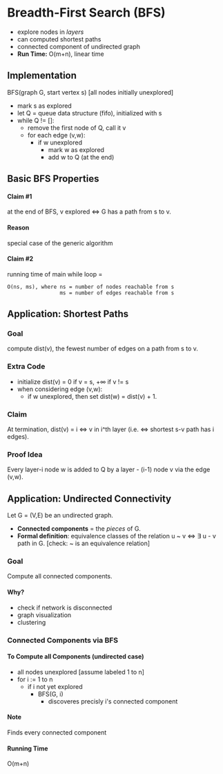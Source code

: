 # Breadth-First Search (BFS)

   * explore nodes in _layers_
   * can computed shortest paths
   * connected component of undirected graph
   * **Run Time:** O(m+n), linear time

## Implementation

BFS(graph G, start vertex s) [all nodes initially unexplored]

  * mark s as explored
  * let Q = queue data structure (fifo), initialized with s
  * while Q != []:
    * remove the first node of Q, call it v
    * for each edge (v,w):
      * if w unexplored
        * mark w as explored
        * add w to Q (at the end)

## Basic BFS Properties

#### Claim #1

at the end of BFS, v explored <=> G has a path from s to v.

#### Reason

special case of the generic algorithm

#### Claim #2

running time of main while loop = 

    O(ns, ms), where ns = number of nodes reachable from s
                     ms = number of edges reachable from s

## Application: Shortest Paths

### Goal

compute dist(v), the fewest number of edges on a path from s to v.

### Extra Code

  * initialize dist(v) = 0 if v = s, +∞ if v != s
  * when considering edge (v,w):
    * if w unexplored, then set dist(w) = dist(v) + 1.

### Claim

At termination, dist(v) = i <=> v in i^th layer (i.e. <=> shortest s-v path has i edges).

### Proof Idea

Every layer-i node w is added to Q by a layer - (i-1) node v via the edge (v,w).

## Application: Undirected Connectivity

Let G = (V,E) be an undirected graph.

  * **Connected components** = the _pieces_ of G.
  * **Formal definition**: equivalence classes of the relation u ~ v <=> ∃ u - v path in G. [check: ~ is an equivalence relation]

### Goal

Compute all connected components.

#### Why?

  * check if network is disconnected
  * graph visualization
  * clustering

### Connected Components via BFS

#### To Compute all Components (undirected case)

  * all nodes unexplored [assume labeled 1 to n]
  * for i := 1 to n
    * if i not yet explored
      * BFS(G, i)
         * discoveres precisly i's connected component

#### Note

Finds every connected component

#### Running Time

O(m+n)

